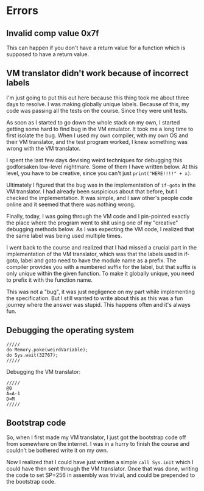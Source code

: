 # Errors
## Invalid comp value 0x7f

This can happen if you don't have a return value for a function which is
supposed to have a return value.

## VM translator didn't work because of incorrect labels

I'm just going to put this out here because this thing took me about three days
to resolve. I was making globally unique labels. Because of this, my code was
passing all the tests on the course. Since they were unit tests.

As soon as I started to go down the whole stack on my own, I started getting
some hard to find bug in the VM emulator. It took me a long time to first
isolate the bug. When I used my own compiler, with my own OS and their VM
translator, and the test program worked, I knew something was wrong with the VM
translator.

I spent the last few days devising weird techniques for debugging this 
godforsaken low-level nightmare. Some of them I have written below. At this
level, you have to be creative, since you can't just `print("HERE!!!!" + x)`.

Ultimately I figured that the bug was in the implementation of `if-goto` in the
VM translator. I had already been suspicious about that before, but I checked
the implementation. It was simple, and I saw other's people code online and it
seemed that there was nothing wrong.

Finally, today, I was going through the VM code and I pin-pointed exactly the
place where the program went to shit using one of my "creative" debugging
methods below. As I was expecting the VM code, I realized that the same label
was being used multiple times.

I went back to the course and realized that I had missed a crucial part in the
implementation of the VM translator, which was that the labels used in if-goto,
label and goto need to have the module name as a prefix. The compiler provides
you with a numbered suffix for the label, but that suffix is only unique within
the given function. To make it globally unique, you need to prefix it with the
function name.

This was not a "bug", it was just negligence on my part while implementing the
specification. But I still wanted to write about this as this was a fun journey
where the answer was stupid. This happens often and it's always fun.


## Debugging the operating system

```
/////
do Memory.poke(weirdVariable);
do Sys.wait(32767);
/////
```

Debugging the VM translator:

```
/////
@0
A=A-1
D=M
/////
```

## Bootstrap code

So, when I first made my VM translator, I just got the bootstrap code off from
somewhere on the internet. I was in a hurry to finish the course and couldn't be
bothered write it on my own.

Now I realized that I could have just written a simple `call Sys.init` which I
could have then sent through the VM translator. Once that was done, writing the
code to set SP=256 in assembly was trivial, and could be prepended to the
bootstrap code.
